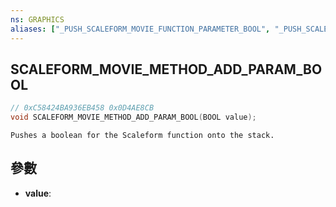 ```yaml
---
ns: GRAPHICS
aliases: ["_PUSH_SCALEFORM_MOVIE_FUNCTION_PARAMETER_BOOL", "_PUSH_SCALEFORM_MOVIE_METHOD_PARAMETER_BOOL"]
---
```

## SCALEFORM_MOVIE_METHOD_ADD_PARAM_BOOL

```c
// 0xC58424BA936EB458 0x0D4AE8CB
void SCALEFORM_MOVIE_METHOD_ADD_PARAM_BOOL(BOOL value);
```

```
Pushes a boolean for the Scaleform function onto the stack.  
```

## 參數
* **value**: 

